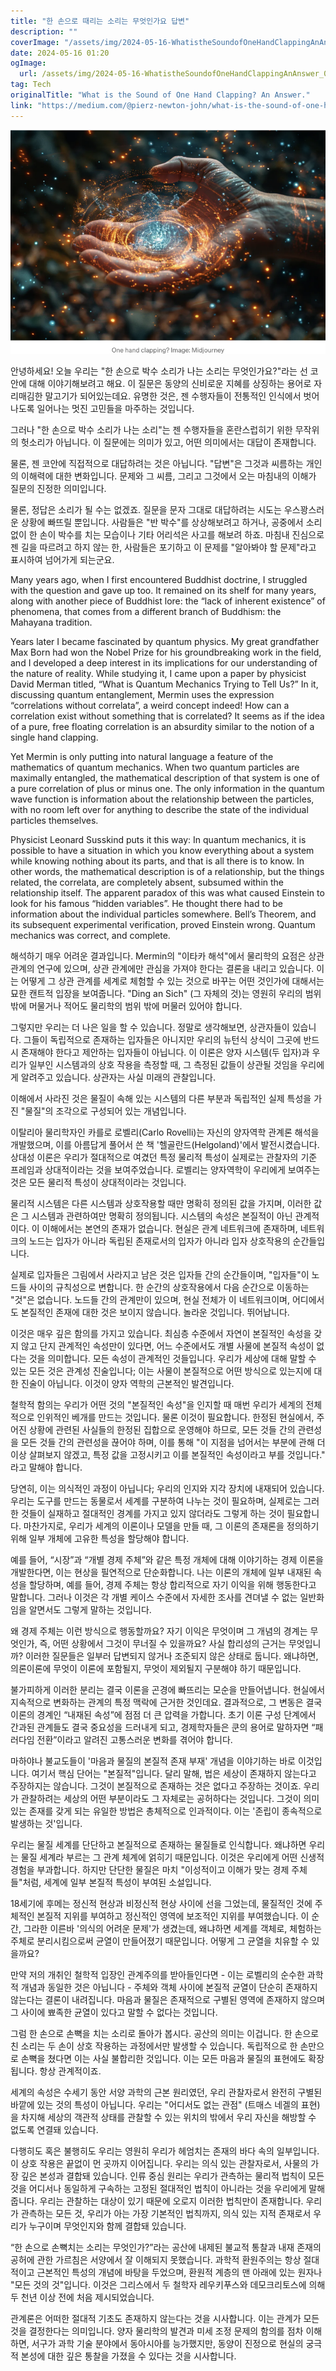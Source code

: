 ```yaml
---
title: "한 손으로 때리는 소리는 무엇인가요 답변"
description: ""
coverImage: "/assets/img/2024-05-16-WhatistheSoundofOneHandClappingAnAnswer_0.png"
date: 2024-05-16 01:20
ogImage: 
  url: /assets/img/2024-05-16-WhatistheSoundofOneHandClappingAnAnswer_0.png
tag: Tech
originalTitle: "What is the Sound of One Hand Clapping? An Answer."
link: "https://medium.com/@pierz-newton-john/what-is-the-sound-of-one-hand-clapping-an-answer-271cccb85a51"
---
```



![image](/assets/img/2024-05-16-WhatistheSoundofOneHandClappingAnAnswer_0.png)

안녕하세요! 오늘 우리는 "한 손으로 박수 소리가 나는 소리는 무엇인가요?"라는 선 코안에 대해 이야기해보려고 해요. 이 질문은 동양의 신비로운 지혜를 상징하는 용어로 자리매김한 말고기가 되어있는데요. 유명한 것은, 젠 수행자들이 전통적인 인식에서 벗어나도록 일어나는 멋진 고민들을 마주하는 것입니다.

그러나 "한 손으로 박수 소리가 나는 소리"는 젠 수행자들을 혼란스럽히기 위한 무작위의 헛소리가 아닙니다. 이 질문에는 의미가 있고, 어떤 의미에서는 대답이 존재합니다.

물론, 젠 코안에 직접적으로 대답하려는 것은 아닙니다. "답변"은 그것과 씨름하는 개인의 이해력에 대한 변화입니다. 문제와 그 씨름, 그리고 그것에서 오는 마침내의 이해가 질문의 진정한 의미입니다.

물론, 정답은 소리가 될 수는 없겠죠. 질문을 문자 그대로 대답하려는 시도는 우스꽝스러운 상황에 빠뜨릴 뿐입니다. 사람들은 "반 박수"를 상상해보려고 하거나, 공중에서 소리 없이 한 손이 박수를 치는 모습이나 기타 어리석은 사고를 해보려 하죠. 마침내 진심으로 젠 길을 따르려고 하지 않는 한, 사람들은 포기하고 이 문제를 "알아봐야 할 문제"라고 표시하여 넘어가게 되는군요.



Many years ago, when I first encountered Buddhist doctrine, I struggled with the question and gave up too. It remained on its shelf for many years, along with another piece of Buddhist lore: the “lack of inherent existence” of phenomena, that comes from a different branch of Buddhism: the Mahayana tradition.

Years later I became fascinated by quantum physics. My great grandfather Max Born had won the Nobel Prize for his groundbreaking work in the field, and I developed a deep interest in its implications for our understanding of the nature of reality. While studying it, I came upon a paper by physicist David Merman titled, “What is Quantum Mechanics Trying to Tell Us?” In it, discussing quantum entanglement, Mermin uses the expression “correlations without correlata”, a weird concept indeed! How can a correlation exist without something that is correlated? It seems as if the idea of a pure, free floating correlation is an absurdity similar to the notion of a single hand clapping.

Yet Mermin is only putting into natural language a feature of the mathematics of quantum mechanics. When two quantum particles are maximally entangled, the mathematical description of that system is one of a pure correlation of plus or minus one. The only information in the quantum wave function is information about the relationship between the particles, with no room left over for anything to describe the state of the individual particles themselves.

Physicist Leonard Susskind puts it this way: In quantum mechanics, it is possible to have a situation in which you know everything about a system while knowing nothing about its parts, and that is all there is to know. In other words, the mathematical description is of a relationship, but the things related, the correlata, are completely absent, subsumed within the relationship itself. The apparent paradox of this was what caused Einstein to look for his famous “hidden variables”. He thought there had to be information about the individual particles somewhere. Bell’s Theorem, and its subsequent experimental verification, proved Einstein wrong. Quantum mechanics was correct, and complete.



해석하기 매우 어려운 결과입니다. Mermin의 "이타카 해석"에서 물리학의 요점은 상관 관계의 연구에 있으며, 상관 관계에만 관심을 가져야 한다는 결론을 내리고 있습니다. 이는 어떻게 그 상관 관계를 세계로 체험할 수 있는 것으로 바꾸는 어떤 것인가에 대해서는 묘한 캔트적 입장을 보여줍니다. "Ding an Sich" (그 자체의 것)는 영원히 우리의 범위 밖에 머물거나 적어도 물리학의 범위 밖에 머물러 있어야 합니다.

그렇지만 우리는 더 나은 일을 할 수 있습니다. 정말로 생각해보면, 상관자들이 있습니다. 그들이 독립적으로 존재하는 입자들은 아니지만 우리의 뉴턴식 상식이 그곳에 반드시 존재해야 한다고 제안하는 입자들이 아닙니다. 이 이론은 양자 시스템(두 입자)과 우리가 일부인 시스템과의 상호 작용을 측정할 때, 그 측정된 값들이 상관될 것임을 우리에게 알려주고 있습니다. 상관자는 사실 미래의 관찰입니다.

이해에서 사라진 것은 물질이 속해 있는 시스템의 다른 부분과 독립적인 실제 특성을 가진 "물질"의 조각으로 구성되어 있는 개념입니다.

이탈리아 물리학자인 카를로 로벨리(Carlo Rovelli)는 자신의 양자역학 관계론 해석을 개발했으며, 이를 아름답게 풀어서 쓴 책 '헬골란드(Helgoland)'에서 발전시켰습니다. 상대성 이론은 우리가 절대적으로 여겼던 특정 물리적 특성이 실제로는 관찰자의 기준 프레임과 상대적이라는 것을 보여주었습니다. 로벨리는 양자역학이 우리에게 보여주는 것은 모든 물리적 특성이 상대적이라는 것입니다.



물리적 시스템은 다른 시스템과 상호작용할 때만 명확히 정의된 값을 가지며, 이러한 값은 그 시스템과 관련하여만 명확히 정의됩니다. 시스템의 속성은 본질적이 아닌 관계적이다. 이 이해에서는 본연의 존재가 없습니다. 현실은 관계 네트워크에 존재하며, 네트워크의 노드는 입자가 아니라 독립된 존재로서의 입자가 아니라 입자 상호작용의 순간들입니다.

실제로 입자들은 그림에서 사라지고 남은 것은 입자들 간의 순간들이며, "입자들"이 노드들 사이의 규칙성으로 변합니다. 한 순간의 상호작용에서 다음 순간으로 이동하는 "것"은 없습니다. 노드들 간의 관계만이 있으며, 현실 전체가 이 네트워크이며, 어디에서도 본질적인 존재에 대한 것은 보이지 않습니다. 놀라운 것입니다. 뛰어납니다.

이것은 매우 깊은 함의를 가지고 있습니다. 최심층 수준에서 자연이 본질적인 속성을 갖지 않고 단지 관계적인 속성만이 있다면, 어느 수준에서도 개별 사물에 본질적 속성이 없다는 것을 의미합니다. 모든 속성이 관계적인 것들입니다. 우리가 세상에 대해 말할 수 있는 모든 것은 관계성 진술입니다; 이는 사물이 본질적으로 어떤 방식으로 있는지에 대한 진술이 아닙니다. 이것이 양자 역학의 근본적인 발견입니다.

철학적 함의는 우리가 어떤 것의 "본질적인 속성"을 인지할 때 매번 우리가 세계의 전체적으로 인위적인 베개를 만드는 것입니다. 물론 이것이 필요합니다. 한정된 현실에서, 주어진 상황에 관련된 사실들의 한정된 집합으로 운영해야 하므로, 모든 것들 간의 관련성을 모든 것들 간의 관련성을 끊어야 하며, 이를 통해 "이 지점을 넘어서는 부분에 관해 더 이상 살펴보지 않겠고, 특정 값을 고정시키고 이를 본질적인 속성이라고 부를 것입니다." 라고 말해야 합니다.



당연히, 이는 의식적인 과정이 아닙니다; 우리의 인지와 지각 장치에 내재되어 있습니다. 우리는 도구를 만드는 동물로서 세계를 구분하여 나누는 것이 필요하며, 실제로는 그러한 것들이 실재하고 절대적인 경계를 가지고 있지 않더라도 그렇게 하는 것이 필요합니다. 마찬가지로, 우리가 세계의 이론이나 모델을 만들 때, 그 이론의 존재론을 정의하기 위해 일부 개체에 고유한 특성을 할당해야 합니다.

예를 들어, “시장”과 “개별 경제 주체”와 같은 특정 개체에 대해 이야기하는 경제 이론을 개발한다면, 이는 현상을 필연적으로 단순화합니다. 나는 이론의 개체에 일부 내재된 속성을 할당하며, 예를 들어, 경제 주체는 항상 합리적으로 자기 이익을 위해 행동한다고 말합니다. 그러나 이것은 각 개별 케이스 수준에서 자세한 조사를 견뎌낼 수 없는 일반화임을 알면서도 그렇게 말하는 것입니다.

왜 경제 주체는 이런 방식으로 행동할까요? 자기 이익은 무엇이며 그 개념의 경계는 무엇인가, 즉, 어떤 상황에서 그것이 무너질 수 있을까요? 사실 합리성의 근거는 무엇입니까? 이러한 질문들은 일부러 답변되지 않거나 조준되지 않은 상태로 둡니다. 왜냐하면, 의론이론에 무엇이 이론에 포함될지, 무엇이 제외될지 구분해야 하기 때문입니다.

불가피하게 이러한 분리는 결국 이론을 곤경에 빠뜨리는 모순을 만들어냅니다. 현실에서 지속적으로 변화하는 관계의 특정 맥락에 근거한 것인데요. 결과적으로, 그 변동은 결국 이론의 경계인 “내재된 속성”에 점점 더 큰 압력을 가합니다. 초기 이론 구성 단계에서 간과된 관계들도 결국 중요성을 드러내게 되고, 경제학자들은 쿤의 용어로 말하자면 “패러다임 전환”이라고 알려진 고통스러운 변화를 겪어야 합니다.



마하야나 불교도들이 '마음과 물질의 본질적 존재 부재' 개념을 이야기하는 바로 이것입니다. 여기서 핵심 단어는 "본질적"입니다. 달리 말해, 법은 세상이 존재하지 않는다고 주장하지는 않습니다. 그것이 본질적으로 존재하는 것은 없다고 주장하는 것이죠. 우리가 관찰하려는 세상의 어떤 부분이라도 그 자체로는 공허하다는 것입니다. 그것이 의미 있는 존재를 갖게 되는 유일한 방법은 총체적으로 인과적이다. 이는 '존립이 종속적으로 발생하는 것'입니다.

우리는 물질 세계를 단단하고 본질적으로 존재하는 물질들로 인식합니다. 왜냐하면 우리는 물질 세계라 부르는 그 관계 체계에 얽히기 때문입니다. 이것은 우리에게 어떤 신생적 경험을 부과합니다. 하지만 단단한 물질은 마치 "이성적이고 이해가 맞는 경제 주체들"처럼, 세계에 일부 본질적 특성이 부여된 소설입니다. 

18세기에 후메는 정신적 현상과 비정신적 현상 사이에 선을 그었는데, 물질적인 것에 주체적인 본질적 지위를 부여하고 정신적인 영역에 보조적인 지위를 부여했습니다. 이 순간, 그라한 이른바 '의식의 어려운 문제'가 생겼는데, 왜냐하면 세계를 객체로, 체험하는 주체로 분리시킴으로써 균열이 만들어졌기 때문입니다. 어떻게 그 균열을 치유할 수 있을까요?

만약 저의 개취인 철학적 입장인 관계주의를 받아들인다면 - 이는 로벨리의 순수한 과학적 개념과 동일한 것은 아닙니다 - 주체와 객체 사이에 본질적 균열이 단순히 존재하지 않는다는 결론이 내려집니다. 마음과 물질은 존재적으로 구별된 영역에 존재하지 않으며 그 사이에 뾰족한 균열이 있다고 말할 수 없다는 것입니다.



그럼 한 손으로 손뼉을 치는 소리로 돌아가 봅시다. 공산의 의미는 이겁니다. 한 손으로 친 소리는 두 손이 상호 작용하는 과정에서만 발생할 수 있습니다. 독립적으로 한 손만으로 손뼉을 쳤다면 이는 사실 불합리한 것입니다. 이는 모든 마음과 물질의 표현에도 확장됩니다. 항상 관계적이죠.

세계의 속성은 수세기 동안 서양 과학의 근본 원리였던, 우리 관찰자로서 완전히 구별된 바깥에 있는 것의 특성이 아닙니다. 우리는 "어디서도 없는 관점" (트매스 네겔의 표현)을 차지해 세상의 객관적 상태를 관찰할 수 있는 위치의 밖에서 우리 자신을 해방할 수 없도록 연결돼 있습니다.

다행히도 혹은 불행히도 우리는 영원히 우리가 헤엄치는 존재의 바다 속의 일부입니다. 이 상호 작용은 끝없이 먼 곳까지 이어집니다. 우리는 의식 있는 관찰자로서, 사물의 가장 깊은 본성과 결합돼 있습니다. 인류 중심 원리는 우리가 관측하는 물리적 법칙이 모든 것을 어디서나 동일하게 구속하는 고정된 절대적인 법칙이 아니라는 것을 우리에게 말해줍니다. 우리는 관찰하는 대상이 있기 때문에 오로지 이러한 법칙만이 존재합니다. 우리가 관측하는 모든 것, 우리가 아는 가장 기본적인 법칙까지, 의식 있는 지적 존재로서 우리가 누구이며 무엇인지와 함께 결합돼 있습니다.

“한 손으로 손뼉치는 소리는 무엇인가?”라는 공산에 내제된 불교적 통찰과 내재 존재의 공허에 관한 가르침은 서양에서 잘 이해되지 못했습니다. 과학적 환원주의는 항상 절대적이고 근본적인 특성의 개념에 바탕을 두었으며, 환원적 계층의 맨 아래에 있는 원자나 "모든 것의 것"입니다. 이것은 그리스에서 두 철학자 레우키푸스와 데모크리토스에 의해 두 천년 이상 전에 처음 제시되었습니다.



관계론은 어떠한 절대적 기초도 존재하지 않는다는 것을 시사합니다. 이는 관계가 모든 것을 결정한다는 의미입니다. 양자 물리학의 발견과 미세 조정 문제의 함의를 점차 이해하면, 서구가 과학 기술 분야에서 동아시아를 능가했지만, 동양이 진정으로 현실의 궁극적 본성에 대한 깊은 통찰을 가졌을 수 있다는 것을 시사합니다.